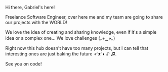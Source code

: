 Hi there, Gabriel's here!

Freelance Software Engineer, over here me and my team are going to 
share our projects with the WORLD!

We love the idea of creating and sharing knowledge, even if it's a simple idea
or a complex one... We love challenges (｡◕‿◕｡)

Right now this hub doesn't have too many projects, but I can tell that interesting ones
are just baking the future ◖ᵔᴥᵔ◗ ♪ ♫.

See you on code!
<!---
Freakscode/Freakscode is a ✨ special ✨ repository because its `README.md` (this file) appears on your GitHub profile.
You can click the Preview link to take a look at your changes.
--->
